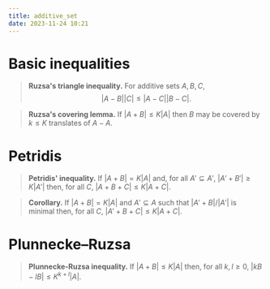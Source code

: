 ```yaml
---
title: additive_set
date: 2023-11-24 10:21
---
```

# Basic inequalities
> **Ruzsa's triangle inequality.** For additive sets $A,B,C$,
> $$
  |A-B||C| \leq |A-C||B-C|.
  $$
  
> **Ruzsa's covering lemma.** If $|A+B|\leq K|A|$ then $B$ may be covered by
> $k\leq K$ translates of $A-A$.

# Petridis

> **Petridis' inequality.** If $|A+B|=K|A|$ and, for all $A'\subseteq A'$, $|A'+B'|\geq K|A'|$ then, for all $C$, $|A+B+C|\leq K|A+C|$.

> **Corollary.** If $|A+B|=K|A|$ and $A'\subseteq A$ such that $|A'+B|/|A'|$ is minimal then, for all $C$, $|A'+B+C|\leq K|A+C|$.

# Plunnecke–Ruzsa

> **Plunnecke-Ruzsa inequality.** If $|A+B|\leq K|A|$ then, for all $k,l\geq 0$, $|kB-lB|\leq K^{k+l}|A|$.
